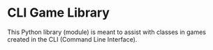 # CLI Game Library

This Python library (module) is meant to assist with classes in games created in the CLI (Command Line Interface).